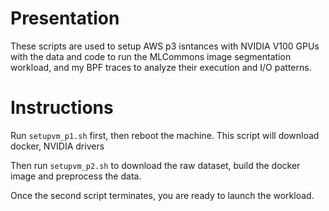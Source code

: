 # Presentation

These scripts are used to setup AWS p3 isntances with NVIDIA V100 GPUs with the data and code to run the MLCommons image segmentation workload, and my BPF traces to analyze their execution and I/O patterns.

# Instructions

Run `setupvm_p1.sh` first, then reboot the machine. This script will download docker, NVIDIA drivers

Then run `setupvm_p2.sh` to download the raw dataset, build the docker image and preprocess the data. 

Once the second script terminates, you are ready to launch the workload.